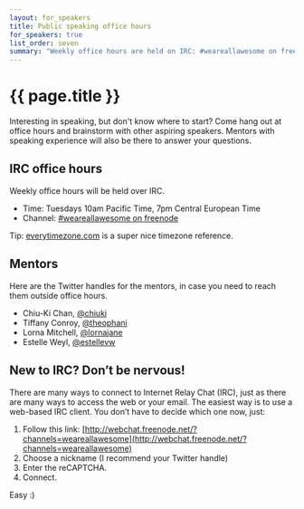 ```yaml
---
layout: for_speakers
title: Public speaking office hours
for_speakers: true
list_order: seven
summary: "Weekly office hours are held on IRC: #weareallawesome on freenode, Tuesdays 10am PST, 19:00 CET"
---
```


# {{ page.title }}

Interesting in speaking, but don't know where to start? Come hang out at office
hours and brainstorm with other aspiring speakers. Mentors with speaking
experience will also be there to answer your questions.

## IRC office hours

Weekly office hours will be held over IRC.

* Time: Tuesdays 10am Pacific Time, 7pm Central European Time
* Channel: [#weareallawesome on freenode](http://webchat.freenode.net/?channels=weareallawesome)

Tip: [everytimezone.com](http://everytimezone.com/) is a super nice timezone reference.

## Mentors

Here are the Twitter handles for the mentors, in case you need to reach them
outside office hours.

* Chiu-Ki Chan, [@chiuki](http://twitter.com/chiuki)
* Tiffany Conroy, [@theophani](http://twitter.com/theophani)
* Lorna Mitchell, [@lornajane](http://twitter.com/lornajane)
* Estelle Weyl, [@estellevw](http://twitter.com/estellevw)

## New to IRC? Don’t be nervous!

There are many ways to connect to Internet Relay Chat (IRC), just as there are many ways to access the web or your email. The easiest way is to use a web-based IRC client. You don’t have to decide which one now, just:

1. Follow this link: [http://webchat.freenode.net/?channels=weareallawesome](http://webchat.freenode.net/?channels=weareallawesome)
2. Choose a nickname (I recommend your Twitter handle)
3. Enter the reCAPTCHA.
4. Connect.

Easy :)
